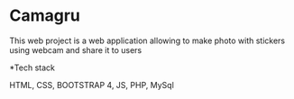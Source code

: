 # Camagru
This web project is a web application allowing to make photo with stickers using webcam and share it to users

*Tech stack

HTML, CSS, BOOTSTRAP 4, JS, PHP, MySql
